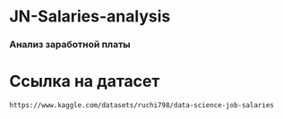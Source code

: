 # JN-Salaries-analysis
### Анализ заработной платы 
# Ссылка на датасет
```
https://www.kaggle.com/datasets/ruchi798/data-science-job-salaries
```

